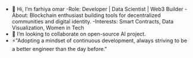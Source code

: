 - 👋 Hi, I’m farhiya omar
-Role: Developer | Data Scientist | Web3 Builder
-About: Blockchain enthusiast building tools for decentralized communities and digital identity.
-Interests: Smart Contracts, Data Visualization, Women in Tech
- 💞️ I’m looking to collaborate on open-source AI project.
- ⚡"Adopting a mindset of continuous development, always striving to be a better engineer than the day before."


  

<!---
fOmar24/fOmar24 is a ✨ special ✨ repository because its `README.md` (this file) appears on your GitHub profile.
You can click the Preview link to take a look at your changes.
--->
